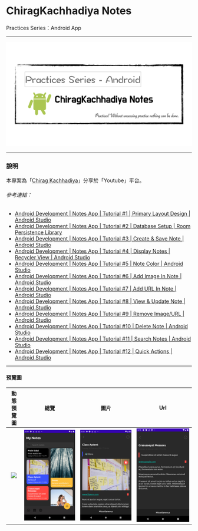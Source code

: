 # ChiragKachhadiya Notes
Practices Series：Android App

---

![](pics/practices-notes.png)

---

### 說明 ###

本專案為「[Chirag Kachhadiya](https://www.youtube.com/channel/UCmL5TAblHHgh1xhabmPjYgw)」分享於「Youtube」平台。

###### 參考連結： ######

- [Android Development | Notes App | Tutorial #1 | Primary Layout Design | Android Studio](https://www.youtube.com/watch?v=hlkekoPqsis&list=PLam6bY5NszYN6-a1wt7yRISWfmYPdkbMu)
- [Android Development | Notes App | Tutorial #2 | Database Setup | Room Persistence Library](https://www.youtube.com/watch?v=CeqTvDfN6NM&list=PLam6bY5NszYN6-a1wt7yRISWfmYPdkbMu&index=2)
- [Android Development | Notes App | Tutorial #3 | Create & Save Note | Android Studio](https://www.youtube.com/watch?v=RWYXbOCoVYk&list=PLam6bY5NszYN6-a1wt7yRISWfmYPdkbMu&index=3)
- [Android Development | Notes App | Tutorial #4 | Display Notes | Recycler View | Android Studio](https://www.youtube.com/watch?v=BrLnsDkoba0&list=PLam6bY5NszYN6-a1wt7yRISWfmYPdkbMu&index=4)
- [Android Development | Notes App | Tutorial #5 | Note Color | Android Studio](https://www.youtube.com/watch?v=Xpd9E4CD84Q&list=PLam6bY5NszYN6-a1wt7yRISWfmYPdkbMu&index=5)
- [Android Development | Notes App | Tutorial #6 | Add Image In Note | Android Studio](https://www.youtube.com/watch?v=1AHzkfPacM0&list=PLam6bY5NszYN6-a1wt7yRISWfmYPdkbMu&index=6)
- [Android Development | Notes App | Tutorial #7 | Add URL In Note | Android Studio](https://www.youtube.com/watch?v=xlfkz7nSvSE&list=PLam6bY5NszYN6-a1wt7yRISWfmYPdkbMu&index=7)
- [Android Development | Notes App | Tutorial #8 | View & Update Note | Android Studio](https://www.youtube.com/watch?v=Z-CUFGMDpyA&list=PLam6bY5NszYN6-a1wt7yRISWfmYPdkbMu&index=8)
- [Android Development | Notes App | Tutorial #9 | Remove Image/URL | Android Studio](https://www.youtube.com/watch?v=7LeA2s1O_8s&list=PLam6bY5NszYN6-a1wt7yRISWfmYPdkbMu&index=9)
- [Android Development | Notes App | Tutorial #10 | Delete Note | Android Studio](https://www.youtube.com/watch?v=O3UF4HSW7v0&list=PLam6bY5NszYN6-a1wt7yRISWfmYPdkbMu&index=10)
- [Android Development | Notes App | Tutorial #11 | Search Notes | Android Studio](https://www.youtube.com/watch?v=fsDsDrOehnA&list=PLam6bY5NszYN6-a1wt7yRISWfmYPdkbMu&index=11)
- [Android Development | Notes App | Tutorial #12 | Quick Actions | Android Studio](https://www.youtube.com/watch?v=UjNMCtXGyNo&list=PLam6bY5NszYN6-a1wt7yRISWfmYPdkbMu&index=12)

---

#### 預覽圖 ####


|     動態預覽圖      |          總覽          |         圖片          |        Url        |
|:-------------------:|:----------------------:|:---------------------:|:-----------------:|
| ![](pics/notes.gif) | ![](pics/overview.png) | ![](pics/picture.png) | ![](pics/url.png) |
